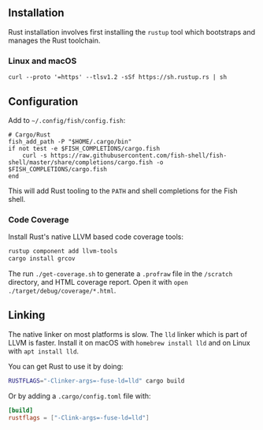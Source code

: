 ## Installation

Rust installation involves first installing the `rustup` tool which bootstraps and manages the Rust toolchain.
### Linux and macOS

```fish
curl --proto '=https' --tlsv1.2 -sSf https://sh.rustup.rs | sh
```

## Configuration

Add to `~/.config/fish/config.fish`:

```fish
# Cargo/Rust
fish_add_path -P "$HOME/.cargo/bin"
if not test -e $FISH_COMPLETIONS/cargo.fish
    curl -s https://raw.githubusercontent.com/fish-shell/fish-shell/master/share/completions/cargo.fish -o $FISH_COMPLETIONS/cargo.fish
end
```

This will add Rust tooling to the `PATH` and shell completions for the Fish shell.

### Code Coverage

Install Rust's native LLVM based code coverage tools:

```bash
rustup component add llvm-tools
cargo install grcov
```

The run `./get-coverage.sh` to generate a `.profraw` file in the `/scratch` directory, and HTML coverage report. Open it with `open ./target/debug/coverage/*.html`.

## Linking

The native linker on most platforms is slow.  The `lld` linker which is part of LLVM is faster.  Install it on macOS with `homebrew install lld` and on Linux with `apt install lld`.

You can get Rust to use it by doing:

```sh
RUSTFLAGS="-Clinker-args=-fuse-ld=lld" cargo build
```

Or by adding a `.cargo/config.toml` file with:

```toml
[build]
rustflags = ["-Clink-args=-fuse-ld=lld"]
```